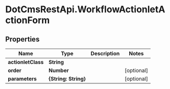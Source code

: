 # DotCmsRestApi.WorkflowActionletActionForm

## Properties

Name | Type | Description | Notes
------------ | ------------- | ------------- | -------------
**actionletClass** | **String** |  | 
**order** | **Number** |  | [optional] 
**parameters** | **{String: String}** |  | [optional] 


